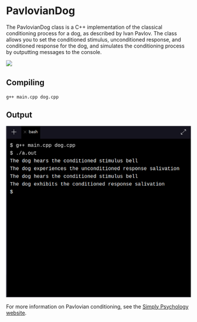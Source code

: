 # PavlovianDog

The PavlovianDog class is a C++ implementation of the classical conditioning process for a dog, as described by Ivan Pavlov. The class allows you to set the conditioned stimulus, unconditioned response, and conditioned response for the dog, and simulates the conditioning process by outputting messages to the console.

<img src = "https://images.squarespace-cdn.com/content/v1/596c0cd63e00beb869b40668/1543259828442-RD1OWMZ4XFZXOF00VAGN/Pavlov%27s_dog_conditioning.svg.png">

## Compiling
```
g++ main.cpp dog.cpp
```
## Output
<img src = "https://github.com/adarsh-2425/PavlovianDog/blob/main/output2.png">

For more information on Pavlovian conditioning, see the [Simply Psychology website](https://www.simplypsychology.org/pavlov.html).
